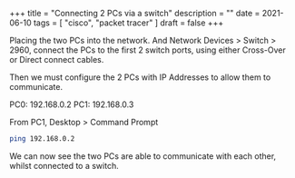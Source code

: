 +++
title = "Connecting 2 PCs via a switch"
description = ""
date = 2021-06-10
tags = [ "cisco", "packet tracer" ]
draft = false
+++

Placing the two PCs into the network. And Network Devices > Switch > 2960, connect the PCs to the first 2 switch ports, using either Cross-Over or Direct connect cables.

Then we must configure the 2 PCs with IP Addresses to allow them to communicate.

PC0: 192.168.0.2
PC1: 192.168.0.3

From PC1, Desktop > Command Prompt

```bash
ping 192.168.0.2 
```

We can now see the two PCs are able to communicate with each other, whilst connected to a switch.

